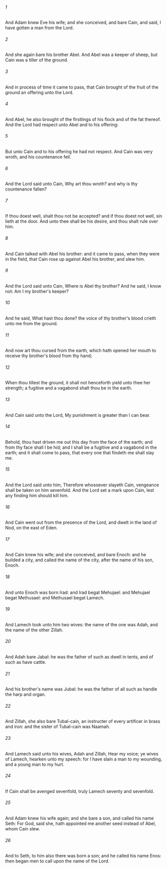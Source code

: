 ###### 1
And Adam knew Eve his wife; and she conceived, and bare Cain, and said, I have gotten a man from the Lord.

###### 2
And she again bare his brother Abel. And Abel was a keeper of sheep, but Cain was a tiller of the ground.

###### 3
And in process of time it came to pass, that Cain brought of the fruit of the ground an offering unto the Lord.

###### 4
And Abel, he also brought of the firstlings of his flock and of the fat thereof. And the Lord had respect unto Abel and to his offering:

###### 5
But unto Cain and to his offering he had not respect. And Cain was very wroth, and his countenance fell.

###### 6
And the Lord said unto Cain, Why art thou wroth? and why is thy countenance fallen?

###### 7
If thou doest well, shalt thou not be accepted? and if thou doest not well, sin lieth at the door. And unto thee shall be his desire, and thou shalt rule over him.

###### 8
And Cain talked with Abel his brother: and it came to pass, when they were in the field, that Cain rose up against Abel his brother, and slew him.

###### 9
And the Lord said unto Cain, Where is Abel thy brother? And he said, I know not: Am I my brother's keeper?

###### 10
And he said, What hast thou done? the voice of thy brother's blood crieth unto me from the ground.

###### 11
And now art thou cursed from the earth, which hath opened her mouth to receive thy brother's blood from thy hand;

###### 12
When thou tillest the ground, it shall not henceforth yield unto thee her strength; a fugitive and a vagabond shalt thou be in the earth.

###### 13
And Cain said unto the Lord, My punishment is greater than I can bear.

###### 14
Behold, thou hast driven me out this day from the face of the earth; and from thy face shall I be hid; and I shall be a fugitive and a vagabond in the earth; and it shall come to pass, that every one that findeth me shall slay me.

###### 15
And the Lord said unto him, Therefore whosoever slayeth Cain, vengeance shall be taken on him sevenfold. And the Lord set a mark upon Cain, lest any finding him should kill him.

###### 16
And Cain went out from the presence of the Lord, and dwelt in the land of Nod, on the east of Eden.

###### 17
And Cain knew his wife; and she conceived, and bare Enoch: and he builded a city, and called the name of the city, after the name of his son, Enoch.

###### 18
And unto Enoch was born Irad: and Irad begat Mehujael: and Mehujael begat Methusael: and Methusael begat Lamech.

###### 19
And Lamech took unto him two wives: the name of the one was Adah, and the name of the other Zillah.

###### 20
And Adah bare Jabal: he was the father of such as dwell in tents, and of such as have cattle.

###### 21
And his brother's name was Jubal: he was the father of all such as handle the harp and organ.

###### 22
And Zillah, she also bare Tubal-cain, an instructer of every artificer in brass and iron: and the sister of Tubal-cain was Naamah.

###### 23
And Lamech said unto his wives, Adah and Zillah, Hear my voice; ye wives of Lamech, hearken unto my speech: for I have slain a man to my wounding, and a young man to my hurt.

###### 24
If Cain shall be avenged sevenfold, truly Lamech seventy and sevenfold.

###### 25
And Adam knew his wife again; and she bare a son, and called his name Seth: For God, said she, hath appointed me another seed instead of Abel, whom Cain slew.

###### 26
And to Seth, to him also there was born a son; and he called his name Enos: then began men to call upon the name of the Lord.

